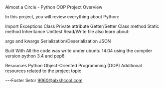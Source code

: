 Almost a Circle - Python OOP Project
Overview

In this project, you will review everything about Python:

Import
Exceptions
Class
Private attribute
Getter/Setter
Class method
Static method
Inheritance
Unittest
Read/Write file
also learn about:

args and kwargs
Serialization/Deserialization
JSON

Built With
All the code was write under ubuntu 14.04 using the compiler version
python 3.4 and pep8

Resources
Python Object-Oriented Programming (OOP)
Additional resources related to the project topic 

---Foster Setor 9060@alxshcool.com

